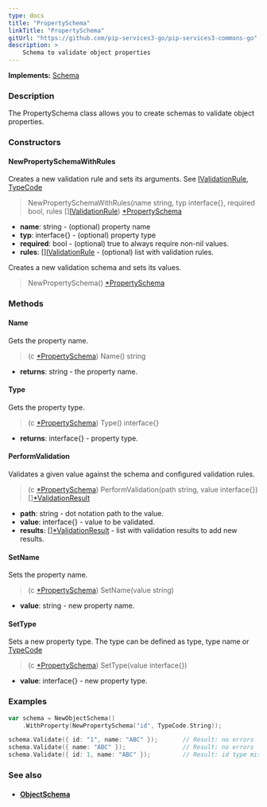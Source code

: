 ```yaml
---
type: docs
title: "PropertySchema"
linkTitle: "PropertySchema"
gitUrl: "https://github.com/pip-services3-go/pip-services3-commons-go"
description: >
    Schema to validate object properties
---
```


**Implements:** [Schema](../schema)

### Description

The PropertySchema class allows you to create schemas to validate object properties.

### Constructors

#### NewPropertySchemaWithRules
Creates a new validation rule and sets its arguments.
See [IValidationRule](../ivalidation_rule), [TypeCode](../convert/type_code)

> NewPropertySchemaWithRules(name string, typ interface{}, required bool, rules [][IValidationRule](../ivalidation_rule)) [*PropertySchema]()

- **name**: string - (optional) property name
- **typ**: interface{} - (optional) property type
- **required**: bool -  (optional) true to always require non-nil values.
- **rules**: [][IValidationRule](../ivalidation_rule) - (optional) list with validation rules.

Creates a new validation schema and sets its values.

> NewPropertySchema() [*PropertySchema]()

### Methods

#### Name
Gets the property name.

> (c [*PropertySchema]()) Name() string

- **returns**: string - the property name.


#### Type
Gets the property type.

> (c [*PropertySchema]()) Type() interface{}

- **returns**: interface{} - property type.


#### PerformValidation
Validates a given value against the schema and configured validation rules.

> (c [*PropertySchema]()) PerformValidation(path string, value interface{}) [][*ValidationResult](../validation_result)

- **path**: string - dot notation path to the value.
- **value**: interface{} - value to be validated.
- **results**: [][*ValidationResult](../validation_result) - list with validation results to add new results.


#### SetName
Sets the property name.

> (c [*PropertySchema]()) SetName(value string)

- **value**: string - new property name.


#### SetType
Sets a new property type.
The type can be defined as type, type name or [TypeCode](../convert/type_code)

> (c [*PropertySchema]()) SetType(value interface{})

- **value**: interface{} - new property type.


### Examples

```go
var schema = NewObjectSchema()
    .WithProperty(NewPropertySchema("id", TypeCode.String));

schema.Validate({ id: "1", name: "ABC" });       // Result: no errors
schema.Validate({ name: "ABC" });                // Result: no errors
schema.Validate({ id: 1, name: "ABC" });         // Result: id type mismatch

```

### See also
- #### [ObjectSchema](../object_schema)
